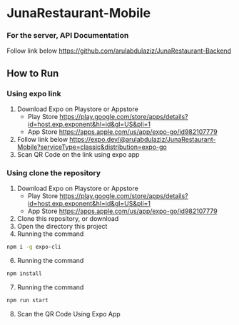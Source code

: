 # JunaRestaurant-Mobile
### For the server, API Documentation
Follow link below
    https://github.com/arulabdulaziz/JunaRestaurant-Backend 

## How to Run

### Using expo link
 1. Download Expo on Playstore or Appstore
    - Play Store
    https://play.google.com/store/apps/details?id=host.exp.exponent&hl=id&gl=US&pli=1
    - App Store
    https://apps.apple.com/us/app/expo-go/id982107779
 2. Follow link below
    https://expo.dev/@arulabdulaziz/JunaRestaurant-Mobile?serviceType=classic&distribution=expo-go
 3. Scan QR Code on the link using expo app

### Using clone the repository

 1. Download Expo on Playstore or Appstore
    - Play Store
    https://play.google.com/store/apps/details?id=host.exp.exponent&hl=id&gl=US&pli=1
    - App Store
    https://apps.apple.com/us/app/expo-go/id982107779
 2. Clone this repository, or download
 3. Open the directory this project
 5. Running the command
   ```bash
   npm i -g expo-cli
   ```
 6. Running the command
   ```bash
   npm install
   ```
 7. Running the command
   ```bash
   npm run start
   ```
 8. Scan the QR Code Using Expo App
